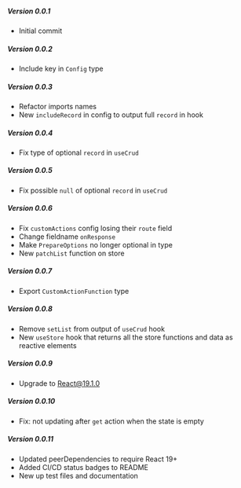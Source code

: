 
##### Version 0.0.1
- Initial commit

##### Version 0.0.2
- Include key in `Config` type

##### Version 0.0.3
- Refactor imports names
- New `includeRecord` in config to output full `record` in hook

##### Version 0.0.4
- Fix type of optional `record` in `useCrud`

##### Version 0.0.5
- Fix possible `null` of optional `record` in `useCrud`

##### Version 0.0.6
- Fix `customActions` config losing their `route` field
- Change fieldname `onResponse`
- Make `PrepareOptions` no longer optional in type
- New `patchList` function on store

##### Version 0.0.7
- Export `CustomActionFunction` type

##### Version 0.0.8
- Remove `setList` from output of `useCrud` hook
- New `useStore` hook that returns all the store functions and data as reactive elements

##### Version 0.0.9
- Upgrade to React@19.1.0

##### Version 0.0.10
- Fix: not updating after `get` action when the state is empty

##### Version 0.0.11
- Updated peerDependencies to require React 19+
- Added CI/CD status badges to README
- New up test files and documentation